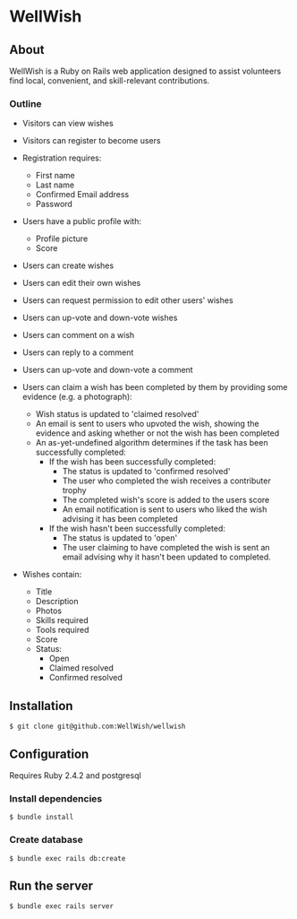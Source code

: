 # WellWish

## About

WellWish is a Ruby on Rails web application designed to assist volunteers find local, convenient, and skill-relevant contributions.

### Outline

* Visitors can view wishes
* Visitors can register to become users
* Registration requires:
  * First name
  * Last name
  * Confirmed Email address
  * Password

* Users have a public profile with:
  * Profile picture
  * Score

* Users can create wishes
* Users can edit their own wishes
* Users can request permission to edit other users' wishes
* Users can up-vote and down-vote wishes
* Users can comment on a wish
* Users can reply to a comment
* Users can up-vote and down-vote a comment
* Users can claim a wish has been completed by them by providing some evidence (e.g. a photograph):
  * Wish status is updated to 'claimed resolved'
  * An email is sent to users who upvoted the wish, showing the evidence and asking whether or not the wish has been completed
  * An as-yet-undefined algorithm determines if the task has been successfully completed:
    * If the wish has been successfully completed:
      * The status is updated to 'confirmed resolved'
      * The user who completed the wish receives a contributer trophy
      * The completed wish's score is added to the users score
      * An email notification is sent to users who liked the wish advising it has been completed
    * If the wish hasn't been successfully completed:
      * The status is updated to 'open'
      * The user claiming to have completed the wish is sent an email advising why it hasn't been updated to completed.

* Wishes contain:
  * Title
  * Description
  * Photos
  * Skills required
  * Tools required
  * Score
  * Status:
    * Open
    * Claimed resolved
    * Confirmed resolved

## Installation

```
$ git clone git@github.com:WellWish/wellwish
```

## Configuration

Requires Ruby 2.4.2 and postgresql


### Install dependencies

```
$ bundle install
```

### Create database

```
$ bundle exec rails db:create
```

## Run the server

```
$ bundle exec rails server
```
